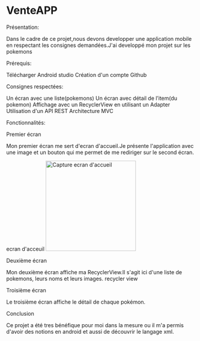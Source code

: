 # VenteAPP
Présentation:

Dans le cadre de ce projet,nous devons developper une application mobile en respectant les consignes demandées.J'ai developpé mon projet sur les pokemons

Prérequis:

Télécharger Android studio Création d'un compte Github

Consignes respectées:

Un écran avec une liste(pokemons) Un écran avec détail de l’item(du pokemon) Affichage avec un RecyclerView en utilisant un Adapter Utilisation d'un API REST Architecture MVC

Fonctionnalités:

Premier écran

Mon premier écran me sert d'ecran d'accueil.Je présente l'application avec une image et un bouton qui me permet de me rediriger sur le second écran.

ecran d'acceuil
<img width="240" alt="Capture ecran d'accueil" src="https://user-images.githubusercontent.com/46995540/70328876-60d59000-183a-11ea-842a-c0e305e59e89.PNG">

Deuxième écran

Mon deuxième écran affiche ma RecyclerView.Il s'agit ici d'une liste de pokemons, leurs noms et leurs images.
recycler view




Troisième écran

Le troisième écran affiche le détail de chaque pokémon.

Conclusion

Ce projet a été tres bénéfique pour moi dans la mesure ou il m'a permis d'avoir des notions en android et aussi de découvrir le langage xml.
